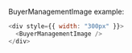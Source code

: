 BuyerManagementImage example:

```js
<div style={{ width: "300px" }}>
  <BuyerManagementImage />
</div>
```
